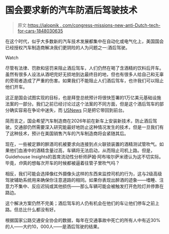 # 国会要求新的汽车防酒后驾驶技术

> 原文:[https://jalopnik . com/congress-missions-new-anti-Dutch-tech-for-cars-1848030635](https://jalopnik.com/congress-mandates-new-anti-drunk-driving-tech-for-cars-1848030635)

在这个时代，似乎大多数新的汽车技术发展都集中在自动化或电气化上，美国国会已经授权汽车制造商解决我们更阴险的人为问题之一:酒后驾驶。

Watch

尽管有法律、罚款和惩罚来阻止酒后驾车，人们仍然在喝了含酒精的饮料后开车。虽然有很多人设法从酒吧完好无损地到达最终目的地，但也有很多人给自己和无辜的旁观者造成了严重的伤害。如果我们不能阻止人们酒后驾车，也许我们可以阻止他们开车。

这正是国会试图实现的目标，也是拜登总统预计将很快签署的1万亿美元基础设施法案的一部分。我们之前已经讨论过这个法案的不同方面，但是这个酒后驾车的部分确实容易在争论中迷失，而 [USNews](https://www.usnews.com/news/business/articles/2021-11-09/congress-mandates-new-car-technology-to-stop-drunken-driving) 只是把它带回到前台。

简而言之，国会希望汽车制造商在2026年前在新车上安装新技术，防止酒后驾驶。交通部仍然需要深入研究能最好地防止这种情况发生的技术，但是一旦我们有了这种技术，预计在美国销售汽车的汽车制造商将会紧随其后。

现在，一些被定罪的醉酒司机被要求向连接到点火联锁装置的酒精测试管吹气。如果他们血液中的酒精含量过高，车辆将无法启动，从而阻止司机上路。但是，Guidehouse Insights的首席流动性分析师萨姆·阿布埃尔萨米德认为这不切实际。毕竟，*你*真的想每次开车的时候都被逼着往管子里吹气吗？

相反，我们可能会选择像红外摄像头这样的东西来监控司机的行为，这与2级高级驾驶辅助系统用来确保你注意道路的相同。如果你表现出醉酒的迹象——嗜睡、注意力不集中、反应迟钝或其他损伤——那么车辆可能会被触发打开危险灯并停靠在路边。

这个解决方案仍然不完美；酒后驾车的人仍有机会在他们的车让他们停车之前上路。但总比什么都没有好。

根据国家公路交通安全协会的数据，每年在交通事故中死亡的所有人中有近30%的人——大约10，000人——是酒后驾驶的结果。